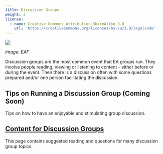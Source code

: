 ```yaml
---
title: Discussion Groups
weight: 3
license:
  - name: Creative Commons Attribution-ShareAlike 3.0
    url: 'https://creativecommons.org/licenses/by-sa/3.0/legalcode'
---
```

<p class="large_image_wrapper">
 <img src="/img/eventseaf2.jpg" />
</p>

_Image: EAF_

Discussion groups are the most common event that EA groups run. They involve people reading, viewing or listening to content - either before or during the event. Then there is a discussion often with some questions prepared and/or one person facilitating the discussion.

## Tips on Running a Discussion Group (Coming Soon)

Tips on how to have an enjoyable and stimulating group discussion.


## [Content for Discussion Groups](/events/articles/content/)

This page contains suggested reading and questions for many discussion group topics.

